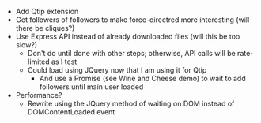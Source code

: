 - Add Qtip extension
- Get followers of followers to make force-directred more interesting (will there be cliques?)
- Use Express API instead of already downloaded files (will this be too slow?)
  - Don't do until done with other steps; otherwise, API calls will be rate-limited as I test
  - Could load using JQuery now that I am using it for Qtip
    - And use a Promise (see Wine and Cheese demo) to wait to add followers until main user loaded
- Performance?
  - Rewrite using the JQuery method of waiting on DOM instead of DOMContentLoaded event
